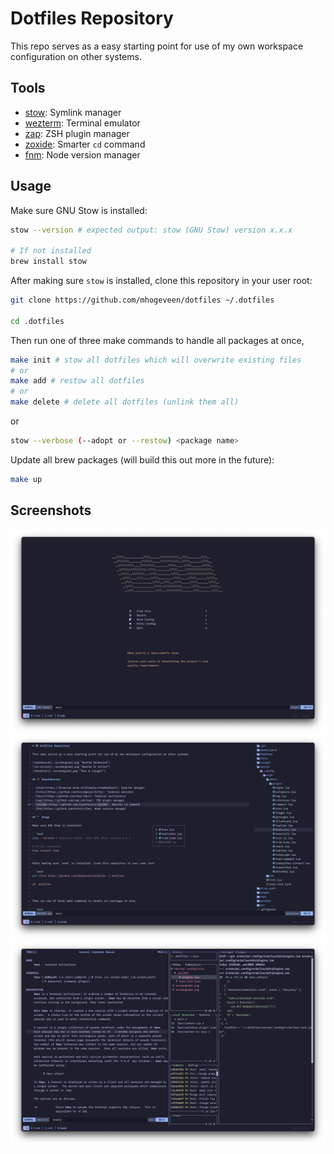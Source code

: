 # Dotfiles Repository

This repo serves as a easy starting point for use of my own workspace configuration on other systems.

## Tools

- [stow](https://formulae.brew.sh/formula/stow#default): Symlink manager
- [wezterm](https://github.com/wez/wezterm): Terminal emulator
- [zap](https://github.com/zap-zsh/zap): ZSH plugin manager
- [zoxide](https://github.com/ajeetdsouza/zoxide): Smarter `cd` command
- [fnm](https://github.com/Schniz/fnm): Node version manager

## Usage

Make sure GNU Stow is installed:

```bash
stow --version # expected output: stow (GNU Stow) version x.x.x

# If not installed
brew install stow
```

After making sure `stow` is installed, clone this repository in your user root:

```bash
git clone https://github.com/mhogeveen/dotfiles ~/.dotfiles

cd .dotfiles

```

Then run one of three make commands to handle all packages at once,

```bash
make init # stow all dotfiles which will overwrite existing files
# or
make add # restow all dotfiles
# or
make delete # delete all dotfiles (unlink them all)
```

or

```bash
stow --verbose (--adopt or --restow) <package name>
```

Update all brew packages (will build this out more in the future):

```bash
make up
```

## Screenshots

![dashboard](./screengrab1.png "NeoVim Dashboard")
![in-action](./screengrab2.png "NeoVim In Action")
![terminal](./screengrab3.png "Tmux & Lazygit")
